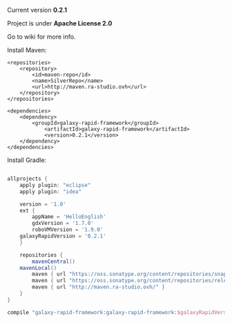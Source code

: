 Current version **0.2.1**

Project is under **Apache License 2.0**

Go to wiki for more info.

Install Maven:


```maven
<repositories>
	<repository>
		<id>maven-repo</id>
		<name>SilverRepo</name>
		<url>http://maven.ra-studio.ovh</url>
	</repository>
</repositories>

<dependencies>
	<dependency>
		<groupId>galaxy-rapid-framework</groupId>
	        <artifactId>galaxy-rapid-framework</artifactId>
	        <version>0.2.1</version>
	</dependency>
</dependencies>
```


Install Gradle:


```gradle

allprojects {
    apply plugin: "eclipse"
    apply plugin: "idea"	

    version = '1.0'
    ext {
        appName = 'HelloEnglish'
        gdxVersion = '1.7.0'
        roboVMVersion = '1.9.0'
	galaxyRapidVersion = '0.2.1'
    }

    repositories {
        mavenCentral()
	mavenLocal()
        maven { url "https://oss.sonatype.org/content/repositories/snapshots/" }
        maven { url "https://oss.sonatype.org/content/repositories/releases/" }
        maven { url "http://maven.ra-studio.ovh/" }
    }
}

```


```gradle
compile "galaxy-rapid-framework:galaxy-rapid-framework:$galaxyRapidVersion"
```
